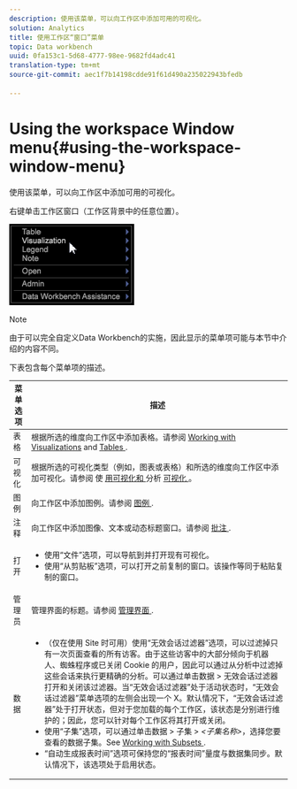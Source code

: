 ```yaml
---
description: 使用该菜单，可以向工作区中添加可用的可视化。
solution: Analytics
title: 使用工作区“窗口”菜单
topic: Data workbench
uuid: 0fa153c1-5d68-4777-98ee-9682fd4adc41
translation-type: tm+mt
source-git-commit: aec1f7b14198cdde91f61d490a235022943bfedb

---
```



# Using the workspace Window menu{#using-the-workspace-window-menu}

使用该菜单，可以向工作区中添加可用的可视化。

右键单击工作区窗口（工作区背景中的任意位置）。

![](assets/mnu_workspace.png)

>[!NOTE]
>
>由于可以完全自定义Data Workbench的实施，因此显示的菜单项可能与本节中介绍的内容不同。

下表包含每个菜单项的描述。

<table id="table_00C0D3E6098E473E8D3B66F48FB635B3"> 
 <thead> 
  <tr> 
   <th colname="col1" class="entry"> 菜单选项 </th> 
   <th colname="col2" class="entry"> 描述 </th> 
  </tr> 
 </thead>
 <tbody> 
  <tr> 
   <td colname="col1"> 表格 </td> 
   <td colname="col2"> 根据所选的维度向工作区中添加表格。请参阅 <a href="../../../home/c-get-started/c-vis/c-vis.md#concept-f6c7728d5aaa4304bbf2e4dfaed48739"> Working with Visualizations</a> and <a href="../../../home/c-get-started/c-analysis-vis/c-tables/c-tables.md#concept-c632cb8ad9724f90ac5c294d52ae667f"> Tables </a>. </td> 
  </tr> 
  <tr> 
   <td colname="col1"> 可视化 </td> 
   <td colname="col2"> 根据所选的可视化类型（例如，图表或表格）和所选的维度向工作区中添加可视化。请参阅 使 <a href="../../../home/c-get-started/c-vis/c-vis.md#concept-f6c7728d5aaa4304bbf2e4dfaed48739"> 用可视化和 </a> 分析 <a href="../../../home/c-get-started/c-analysis-vis/c-analysis-vis.md#concept-cb5b9716d3404b2b888a55b3efec1fa5"> 可视化 </a>。 </td> 
  </tr> 
  <tr> 
   <td colname="col1"> 图例 </td> 
   <td colname="col2"> 向工作区中添加图例。请参阅 <a href="../../../home/c-get-started/c-analysis-vis/c-legends/c-legends.md#concept-ba7a886967314ee5aa358f5949665494"> 图例 </a>. </td> 
  </tr> 
  <tr> 
   <td colname="col1"> 注释 </td> 
   <td colname="col2"> 向工作区中添加图像、文本或动态标题窗口。请参阅 <a href="../../../home/c-get-started/c-analysis-vis/c-annots/c-annots.md#concept-ab80edcbc4204dd78c73630511f75ab0"> 批注 </a>. </td> 
  </tr> 
  <tr> 
   <td colname="col1"> 打开 </td> 
   <td colname="col2"> <p> 
     <ul id="ul_173273B72EE24A52927B59E63F0BF19B"> 
      <li id="li_1EF395A0425047A9981891A0D9D29F07">使用“<span class="wintitle">文件</span>”选项，可以导航到并打开现有可视化。 </li> 
      <li id="li_E02E8929B8E247B0A46F6D708C51B1E2">使用“<span class="wintitle">从剪贴板</span>”选项，可以打开之前复制的窗口。该操作等同于粘贴复制的窗口。 </li> 
     </ul> </p> </td> 
  </tr> 
  <tr> 
   <td colname="col1"> 管理员 </td> 
   <td colname="col2"> 管理界面的标题。请参阅 <a href="../../../home/c-get-started/c-admin-intrf/c-admin-intrf.md#concept-855c1a91e1a948969fab592adca15f74"> 管理界面 </a>. </td> 
  </tr> 
  <tr> 
   <td colname="col1"> 数据 </td> 
   <td colname="col2"> <p> 
     <ul id="ul_CFAC2CBB10464079A78A9127C25482FF"> 
      <li id="li_78C64D2602674C2D85509422FF055D5C">（仅在使用 Site 时可用）使用“<span class="wintitle">无效会话过滤器</span>”选项，可以过滤掉只有一次页面查看的所有访客。由于这些访客中的大部分倾向于机器人、蜘蛛程序或已关闭 Cookie 的用户，因此可以通过从分析中过滤掉这些会话来执行更精确的分析。可以通过单击<span class="uicontrol">数据</span> &gt; <span class="uicontrol">无效会话过滤器</span>打开和关闭该过滤器。当“<span class="wintitle">无效会话过滤器</span>”处于活动状态时，“<span class="wintitle">无效会话过滤器</span>”菜单选项的左侧会出现一个 X。默认情况下，“<span class="wintitle">无效会话过滤器</span>”处于打开状态，但对于您加载的每个工作区，该状态是分别进行维护的；因此，您可以针对每个工作区将其打开或关闭。 </li> 
      <li id="li_DB69A4EAD6964CCEAE59E1B2E9CED394">使用“<span class="wintitle">子集</span>”选项，可以通过单击<span class="uicontrol">数据</span> &gt; <span class="uicontrol">子集</span> &gt; <i>&lt;<span class="uicontrol">子集名称</span>&gt;</i>，选择您要查看的数据子集。See <a href="../../../home/c-get-started/c-vis/c-wk-subsets/c-wk-subsets.md#concept-43809322b6374d5cb2536630a13e943b"> Working with Subsets </a>. </li> 
      <li id="li_1B3C3835F1F94028AA45FC29D04F8CF8">“<span class="wintitle">自动生成报表时间</span>”选项可保持您的“报表时间”量度与数据集同步。默认情况下，该选项处于启用状态。 </li> 
     </ul> </p> </td> 
  </tr> 
 </tbody> 
</table>

